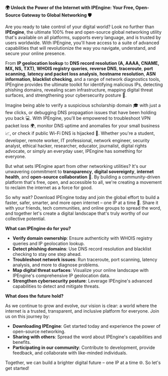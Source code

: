 **🌍 Unlock the Power of the Internet with IPEngine: Your Free, Open-Source Gateway to Global Networking 🛡️**

Are you ready to take control of your digital world? Look no further than **IPEngine**, the ultimate 100% free and open-source global networking utility that's available on all platforms, supports every language, and is trusted by users worldwide. With IPEngine, you'll have access to a suite of advanced capabilities that will revolutionize the way you navigate, understand, and secure your online presence.

From **IP geolocation lookup** to **DNS record resolution (A, AAAA, CNAME, MX, NS, TXT)**, **WHOIS registry queries**, **reverse DNS**, **traceroute**, **port scanning**, **latency and packet loss analysis**, **hostname resolution**, **ASN information**, **blacklist checking**, and a range of network diagnostics tools, IPEngine provides the ultimate toolkit for identifying malicious IPs, detecting phishing domains, revealing scam infrastructure, mapping digital threat surfaces, and strengthening your cybersecurity posture 🔐.

Imagine being able to verify a suspicious scholarship domain 🎓 with just a few clicks, or debugging DNS propagation issues that have been holding you back 💻. With IPEngine, you'll be empowered to troubleshoot VPN packet loss 🌍, monitor DNS uptime and anomalies for your small business 📈, or check if public Wi-Fi DNS is hijacked 🚀. Whether you're a student, developer, remote worker, IT professional, network engineer, security analyst, ethical hacker, researcher, educator, journalist, digital rights advocate, or simply an everyday user, IPEngine has something for everyone.

But what sets IPEngine apart from other networking utilities? It's our unwavering commitment to **transparency**, **digital sovereignty**, **internet health**, and **open-source collaboration** 📡. By building a community-driven platform that's free, open, and accessible to all, we're creating a movement to reclaim the internet as a force for good.

So why wait? Download IPEngine today and join the global effort to build a faster, safer, smarter, and more open internet – one IP at a time 🚀. Share it with your friends, tech communities, and online groups to spread the word, and together let's create a digital landscape that's truly worthy of our collective potential.

**What can IPEngine do for you?**

* **Verify domain ownership**: Ensure authenticity with WHOIS registry queries and IP geolocation lookup.
* **Detect phishing domains**: Use DNS record resolution and blacklist checking to stay one step ahead.
* **Troubleshoot network issues**: Run traceroute, port scanning, latency analysis, and more to diagnose problems.
* **Map digital threat surfaces**: Visualize your online landscape with IPEngine's comprehensive IP geolocation data.
* **Strengthen cybersecurity posture**: Leverage IPEngine's advanced capabilities to detect and mitigate threats.

**What does the future hold?**

As we continue to grow and evolve, our vision is clear: a world where the internet is a trusted, transparent, and inclusive platform for everyone. Join us on this journey by:

* **Downloading IPEngine**: Get started today and experience the power of open-source networking.
* **Sharing with others**: Spread the word about IPEngine's capabilities and benefits.
* **Participating in our community**: Contribute to development, provide feedback, and collaborate with like-minded individuals.

Together, we can build a brighter digital future – one IP at a time 🌐. So let's get started!